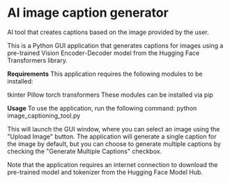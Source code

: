 # AI image caption generator
AI tool that creates captions based on the image provided by the user.

This is a Python GUI application that generates captions for images using a pre-trained Vision Encoder-Decoder model from the Hugging Face Transformers library.

**Requirements**
This application requires the following modules to be installed:

tkinter
Pillow
torch
transformers
These modules can be installed via pip

**Usage**
To use the application, run the following command:
python image_captioning_tool.py

This will launch the GUI window, where you can select an image using the "Upload Image" button. The application will generate a single caption for the image by default, but you can choose to generate multiple captions by checking the "Generate Multiple Captions" checkbox.

Note that the application requires an internet connection to download the pre-trained model and tokenizer from the Hugging Face Model Hub.
